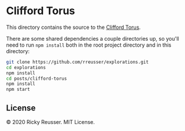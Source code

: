 # Clifford Torus

This directory contains the source to the [Clifford Torus](https://rreusser.github.io/explorations/clifford-torus/).

There are some shared dependencies a couple directories up, so you'll need to run `npm install` both in the root project directory and in this directory:

```sh
git clone https://github.com/rreusser/explorations.git
cd explorations
npm install
cd posts/clifford-torus
npm install
npm start
```

## License

&copy; 2020 Ricky Reusser. MIT License.

